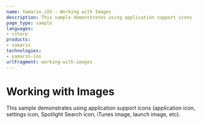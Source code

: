 ```yaml
---
name: Xamarin.iOS - Working with Images
description: This sample demonstrates using application support icons (application icon, settings icon, Spotlight Search icon, iTunes image, launch image, etc).
page_type: sample
languages:
- csharp
products:
- xamarin
technologies:
- xamarin-ios
urlFragment: working-with-images
---
```

# Working with Images

This sample demonstrates using application support icons (application icon,
settings icon, Spotlight Search icon, iTunes image, launch image, etc).
